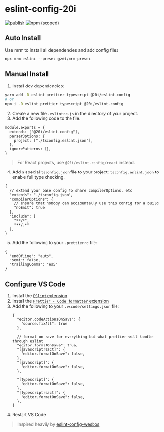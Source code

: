 # eslint-config-20i

[![publish](https://github.com/twentyideas/eslint-config-20i/actions/workflows/publish.yml/badge.svg)](https://github.com/twentyideas/eslint-config-20i/actions/workflows/publish.yml)
![npm (scoped)](https://img.shields.io/npm/v/@20i/eslint-config)

## Auto Install

Use mrm to install all dependencies and add config files

```
npx mrm eslint --preset @20i/mrm-preset
```

## Manual Install

1. Install dev dependencies:

```bash
yarn add -D eslint prettier typescript @20i/eslint-config
# or
npm i -D eslint prettier typescript @20i/eslint-config
```

2. Create a new file `.eslintrc.js` in the directory of your project.
3. Add the following code to the file.

```
module.exports = {
  extends: ["@20i/eslint-config"],
  parserOptions: {
    project: ["./tsconfig.eslint.json"],
  },
  ignorePatterns: [],
}
```

> For React projects, use `@20i/eslint-config/react` instead.

4. Add a special `tsconfig.json` file to your project: `tsconfig.eslint.json` to enable full type checking.

```
{
  // extend your base config to share compilerOptions, etc
  "extends": "./tsconfig.json",
  "compilerOptions": {
    // ensure that nobody can accidentally use this config for a build
    "noEmit": true
  },
  "include": [
    "**/*",
    "**/.*"
  ],
}
```

5. Add the following to your `.prettierrc` file:

```
{
  "endOfLine": "auto",
  "semi": false,
  "trailingComma": "es5"
}
```

## Configure VS Code

1. Install the [`ESlint` extension](https://marketplace.visualstudio.com/items?itemName=dbaeumer.vscode-eslint)
1. Install the [`Prettier - Code formatter` extension](https://marketplace.visualstudio.com/items?itemName=esbenp.prettier-vscode)
1. Add the following to your `.vscode/settings.json` file:
    ```jsonc
    {
      "editor.codeActionsOnSave": {
        "source.fixAll": true
      },

      // format on save for everything but what prettier will handle through eslint
      "editor.formatOnSave": true,
      "[javascriptreact]": {
        "editor.formatOnSave": false,
      },
      "[javascript]": {
        "editor.formatOnSave": false,
      },

      "[typescript]": {
        "editor.formatOnSave": false,
      },
      "[typescriptreact]": {
        "editor.formatOnSave": false,
      },
    }
    ```
1. Restart VS Code

> Inspired heavily by [eslint-config-wesbos](https://github.com/wesbos/eslint-config-wesbos)
